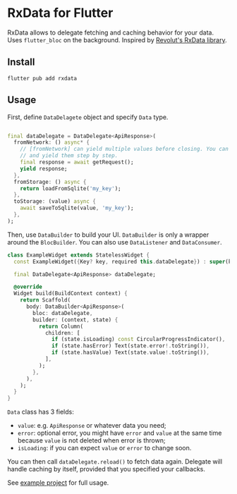 # RxData for Flutter

RxData allows to delegate fetching and caching behavior for your data. Uses `flutter_bloc` on the
background. Inspired by [Revolut's RxData library](https://github.com/revolut-mobile/RxData).

## Install

```shell
flutter pub add rxdata
```

## Usage

First, define `DataDelagete` object and specify `Data` type.

```dart

final dataDelegate = DataDelegate<ApiResponse>(
  fromNetwork: () async* {
    // [fromNetwork] can yield multiple values before closing. You can sequentially fetch data and 
    // and yield them step by step.
    final response = await getRequest();
    yield response;
  },
  fromStorage: () async {
    return loadFromSqlite('my_key');
  },
  toStorage: (value) async {
    await saveToSqlite(value, 'my_key');
  },
);
```

Then, use `DataBuilder` to build your UI. `DataBuilder` is only a wrapper around the `BlocBuilder`.
You can also use `DataListener` and `DataConsumer`.

```dart
class ExampleWidget extends StatelessWidget {
  const ExampleWidget({Key? key, required this.dataDelegate}) : super(key: key);

  final DataDelegate<ApiResponse> dataDelegate;

  @override
  Widget build(BuildContext context) {
    return Scaffold(
      body: DataBuilder<ApiResponse>(
        bloc: dataDelegate,
        builder: (context, state) {
          return Column(
            children: [
              if (state.isLoading) const CircularProgressIndicator(),
              if (state.hasError) Text(state.error!.toString()),
              if (state.hasValue) Text(state.value!.toString()),
            ],
          );
        },
      ),
    );
  }
}
```

`Data` class has 3 fields:

* `value`: e.g. `ApiResponse` or whatever data you need;
* `error`: optional error, you might have `error` and `value` at the same time because `value` is
  not deleted when error is thrown;
* `isLoading`: if you can expect `value` or `error` to change soon.

You can then call `dataDelegate.reload()` to fetch data again. Delegate will handle caching by
itself, provided that you specified your callbacks.

See [example project](https://github.com/vaetas/rxdata/blob/main/example/lib/main.dart) for full
usage.
